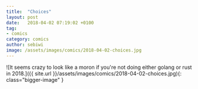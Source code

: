 ```yaml
---
title:  "Choices"
layout: post
date:   2018-04-02 07:19:02 +0100
tag:
- comics
category: comics
author: sebiwi
image: /assets/images/comics/2018-04-02-choices.jpg
---
```


![It seems crazy to look like a moron if you're not doing either golang or rust in 2018.]({{ site.url }}/assets/images/comics/2018-04-02-choices.jpg){: class="bigger-image" }
